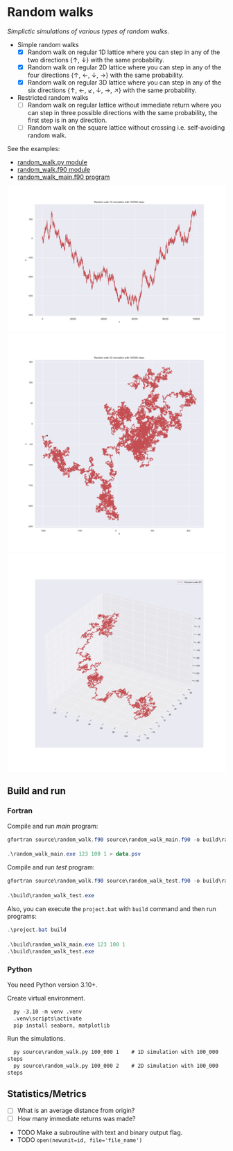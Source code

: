 # Random walks

_Simplictic simulations of various types of random walks._

- Simple random walks
  - [x] Random walk on regular 1D lattice where you can step in any of the two directions {↑, ↓} with the same probability.
  - [x] Random walk on regular 2D lattice where you can step in any of the four directions {↑, ←, ↓, →} with the same probability.
  - [x] Random walk on regular 3D lattice where you can step in any of the six directions {↑, ←, ↙, ↓, →, ↗} with the same probability.

- Restricted random walks
  - [ ] Random walk on regular lattice without immediate return where you can step in three possible directions with the same probability,
      the first step is in any direction.
  - [ ] Random walk on the square lattice without crossing i.e. self-avoiding random walk.

See the examples:

- [random_walk.py module](source/random_walk.py)
- [random_walk.f90 module](source/random_walk.f90)
- [random_walk_main.f90 program](source/random_walk.f90)

![Random walk 1D](images/RandomWalk1D.png "Random walk 1D")
![Random walk 2D](images/RandomWalk2D.png "Random walk 2D")
![Random walk 2D](images/RandomWalk3D.png "Random walk 3D")

## Build and run

### Fortran

Compile and run *main* program:

```powershell
gfortran source\random_walk.f90 source\random_walk_main.f90 -o build\random_walk_main.exe

.\random_walk_main.exe 123 100 1 > data.psv
```

Compile and run *test* program:

```powershell
gfortran source\random_walk.f90 source\random_walk_test.f90 -o build\random_walk_test.exe

.\build\random_walk_test.exe
```

Also, you can execute the `project.bat` with `build` command and then run programs:

```powershell
.\project.bat build

.\build\random_walk_main.exe 123 100 1
.\build\random_walk_test.exe
```

### Python

You need Python version 3.10+.

Create virtual environment.

      py -3.10 -m venv .venv
      .venv\scripts\activate
      pip install seaborn, matplotlib

Run the simulations.

      py source\random_walk.py 100_000 1    # 1D simulation with 100_000 steps
      py source\random_walk.py 100_000 2    # 2D simulation with 100_000 steps

## Statistics/Metrics

- [ ] What is an average distance from origin?
- [ ] How many immediate returns was made?

- TODO Make a subroutine with text and binary output flag.
- TODO `open(newunit=id, file='file_name')`